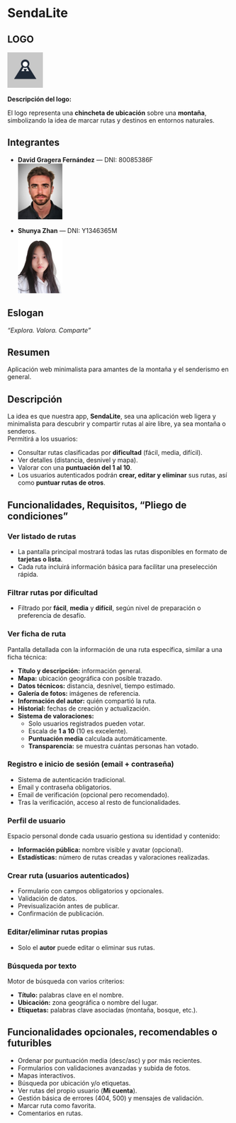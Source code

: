 # **SendaLite**

## LOGO

  ![](img/logo/logo.png)

**Descripción del logo:**  

El logo representa una **chincheta de ubicación** sobre una **montaña**, simbolizando la idea de marcar rutas y destinos en entornos naturales.

## Integrantes

- **David Gragera Fernández** — DNI: 80085386F  
  ![Foto carnet David](img/carne/david.png)

- **Shunya Zhan** — DNI: Y1346365M  
  ![Foto carnet Shunya](img/carne/shunya.png)

## Eslogan

*“Explora. Valora. Comparte”*

## Resumen

Aplicación web minimalista para amantes de la montaña y el senderismo en general.

## Descripción

La idea es que nuestra app, **SendaLite**, sea una aplicación web ligera y minimalista para descubrir y compartir rutas al aire libre, ya sea montaña o senderos.  
Permitirá a los usuarios:

- Consultar rutas clasificadas por **dificultad** (fácil, media, difícil).  
- Ver detalles (distancia, desnivel y mapa).  
- Valorar con una **puntuación del 1 al 10**.  
- Los usuarios autenticados podrán **crear, editar y eliminar** sus rutas, así como **puntuar rutas de otros**.  

## Funcionalidades, Requisitos, “Pliego de condiciones”

### Ver listado de rutas

- La pantalla principal mostrará todas las rutas disponibles en formato de **tarjetas o lista**.  
- Cada ruta incluirá información básica para facilitar una preselección rápida.  

### Filtrar rutas por dificultad

- Filtrado por **fácil**, **media** y **difícil**, según nivel de preparación o preferencia de desafío.  

### Ver ficha de ruta

Pantalla detallada con la información de una ruta específica, similar a una ficha técnica:

- **Título y descripción:** información general.  
- **Mapa:** ubicación geográfica con posible trazado.  
- **Datos técnicos:** distancia, desnivel, tiempo estimado.  
- **Galería de fotos:** imágenes de referencia.  
- **Información del autor:** quién compartió la ruta.  
- **Historial:** fechas de creación y actualización.  
- **Sistema de valoraciones:**  
  - Solo usuarios registrados pueden votar.  
  - Escala de **1 a 10** (10 es excelente).  
  - **Puntuación media** calculada automáticamente.  
  - **Transparencia:** se muestra cuántas personas han votado.  

### Registro e inicio de sesión (email + contraseña)

- Sistema de autenticación tradicional.  
- Email y contraseña obligatorios.  
- Email de verificación (opcional pero recomendado).  
- Tras la verificación, acceso al resto de funcionalidades.  

### Perfil de usuario

Espacio personal donde cada usuario gestiona su identidad y contenido:  
- **Información pública:** nombre visible y avatar (opcional).  
- **Estadísticas:** número de rutas creadas y valoraciones realizadas.  

### Crear ruta (usuarios autenticados)

- Formulario con campos obligatorios y opcionales.  
- Validación de datos.  
- Previsualización antes de publicar.  
- Confirmación de publicación.  

### Editar/eliminar rutas propias

- Solo el **autor** puede editar o eliminar sus rutas.  

### Búsqueda por texto

Motor de búsqueda con varios criterios:  
- **Título:** palabras clave en el nombre.  
- **Ubicación:** zona geográfica o nombre del lugar.  
- **Etiquetas:** palabras clave asociadas (montaña,     bosque, etc.).  

## Funcionalidades opcionales, recomendables o futuribles


- Ordenar por puntuación media (desc/asc) y por más recientes.  
- Formularios con validaciones avanzadas y subida de fotos.  
- Mapas interactivos.  
- Búsqueda por ubicación y/o etiquetas.  
- Ver rutas del propio usuario (**Mi cuenta**).  
- Gestión básica de errores (404, 500) y mensajes de validación.  
- Marcar ruta como favorita.  
- Comentarios en rutas.  
